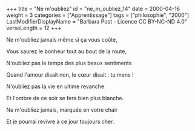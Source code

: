 +++
title = "Ne m'oubliez"
id = "ne_m_oubliez_14"
date = 2000-04-16
weight = 3
categories = ["Apprentissage"]
tags = ["philosophie", "2000"]
LastModifierDisplayName = "Barbara Post - Licence CC BY-NC-ND 4.0"
verseLength = 12
+++

Ne m'oubliez jamais même si ça vous coûte,

Vous saurez le bonheur tout au bout de la route,

N'oubliez pas le temps des plus beaux sentiments

Quand l'amour disait non, le cœur disait : tu mens !

N'oubliez pas la vie en ultime revanche

Et l'ombre de ce soir se fera bien plus blanche.

Ne m'oubliez jamais, marquée en votre chair

Et je pourrai revivre à ce jour toujours cher.
